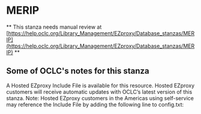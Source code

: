 # MERIP
** This stanza needs manual review at [https://help.oclc.org/Library_Management/EZproxy/Database_stanzas/MERIP](https://help.oclc.org/Library_Management/EZproxy/Database_stanzas/MERIP) **

## Some of OCLC's notes for this stanza

A Hosted EZproxy Include File is available for this resource. Hosted EZproxy customers will receive automatic updates with OCLC&rsquo;s latest version of this stanza. Note: Hosted EZproxy customers in the Americas using self-service may reference the Include File by adding the following line to config.txt:

&nbsp;

&nbsp;
